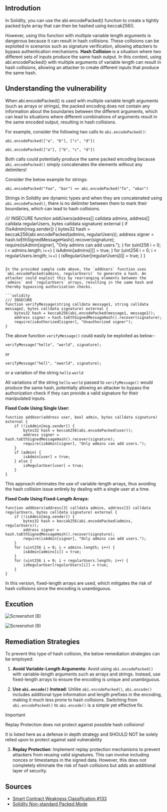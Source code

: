 ## Introdution
 
In Solidity, you can use the abi.encodePacked() function to create a tightly packed byte array that can then be hashed using keccak256().

However, using this function with multiple variable length arguments is dangerous because it can result in hash collisions. These collisions can be exploited in scenarios such as signature verification, allowing attackers to bypass authentication mechanisms.
**Hash Collision** is a situation where two different sets of inputs produce the same hash output. In this context, using abi.encodePacked() with multiple arguments of variable length can result in hash collisions, allowing an attacker to create different inputs that produce the same hash.

## Understanding the vulnerability

When abi.encodePacked() is used with multiple variable length arguments (such as arrays or strings), the packed encoding does not contain any information about the boundaries between the different arguments, which can lead to situations where different combinations of arguments result in the same encoded output, resulting in hash collisions.

For example, consider the following two calls to `abi.encodePacked()`:

```solidity
abi.encodePacked(["a", "b"], ["c", "d"])
```

```solidity
abi.encodePacked(["a"], ["b", "c", "d"])
```

Both calls could potentially produce the same packed encoding because `abi.encodePacked()` simply concatenates the elements without any delimiters!

Consider the below example for strings:

```solidity
abi.encodePacked("foo", "bar") == abi.encodePacked("fo", "obar")
```

Strings in Solidity are dynamic types and when they are concatenated using `abi.encodePacked()`, there is no delimiter between them to mark their boundaries, which can lead to hash collisions.


/// INSECURE
function addUsers(address[] calldata admins, address[] calldata regularUsers, bytes calldata signature) external {
    if (!isAdmin[msg.sender]) {
        bytes32 hash = keccak256(abi.encodePacked(admins, regularUsers));
        address signer = hash.toEthSignedMessageHash().recover(signature);
        require(isAdmin[signer], "Only admins can add users.");
    }
    for (uint256 i = 0; i < admins.length; i++) {
        isAdmin[admins[i]] = true;
    }
    for (uint256 i = 0; i < regularUsers.length; i++) {
        isRegularUser[regularUsers[i]] = true;
    }
}
```

In the provided sample code above, the `addUsers` function uses `abi.encodePacked(admins, regularUsers)` to generate a hash. An attacker could exploit this by rearranging elements between the `admins` and `regularUsers` arrays, resulting in the same hash and thereby bypassing authorization checks.

```solidity
/// INSECURE
function verifyMessage(string calldata message1, string calldata message2, bytes calldata signature) external {
    bytes32 hash = keccak256(abi.encodePacked(message1, message2));
    address signer = hash.toEthSignedMessageHash().recover(signature);
    require(isAuthorized[signer], "Unauthorized signer");
}
```

The above function `verifyMessage()` could easily be exploited as below:-

```solidity
verifyMessage("hello", "world", signature);
```
or

```solidity
verifyMessage("hell", "oworld", signature);
```

or a variation of the string `hello` `world`

All variations of the string `hello` `world` passed to `verifyMessage()` would produce the same hash, potentially allowing an attacker to bypass the authorization check if they can provide a valid signature for their manipulated inputs.

**Fixed Code Using Single User:**

```solidity
function addUser(address user, bool admin, bytes calldata signature) external {
    if (!isAdmin[msg.sender]) {
        bytes32 hash = keccak256(abi.encodePacked(user));
        address signer = hash.toEthSignedMessageHash().recover(signature);
        require(isAdmin[signer], "Only admins can add users.");
    }
    if (admin) {
        isAdmin[user] = true;
    } else {
        isRegularUser[user] = true;
    }
}
```

This approach eliminates the use of variable-length arrays, thus avoiding the hash collision issue entirely by dealing with a single user at a time.

**Fixed Code Using Fixed-Length Arrays:**

```solidity
function addUsers(address[3] calldata admins, address[3] calldata regularUsers, bytes calldata signature) external {
    if (!isAdmin[msg.sender]) {
        bytes32 hash = keccak256(abi.encodePacked(admins, regularUsers));
        address signer = hash.toEthSignedMessageHash().recover(signature);
        require(isAdmin[signer], "Only admins can add users.");
    }
    for (uint256 i = 0; i < admins.length; i++) {
        isAdmin[admins[i]] = true;
    }
    for (uint256 i = 0; i < regularUsers.length; i++) {
        isRegularUser[regularUsers[i]] = true;
    }
}
```

In this version, fixed-length arrays are used, which mitigates the risk of hash collisions since the encoding is unambiguous.

## Excution 

![Screenshot (8)](https://github.com/user-attachments/assets/0bcf18cc-d518-40ba-b1d2-5c5ac7750866)


![Screenshot (9)](https://github.com/user-attachments/assets/ecc8aa06-d299-4205-a15b-7d52dee15c2d)





## Remediation Strategies

To prevent this type of hash collision, the below remediation strategies can be employed:

1. **Avoid Variable-Length Arguments**: Avoid using `abi.encodePacked()` with variable-length arguments such as arrays and strings. Instead, use fixed-length arrays to ensure the encoding is unique and unambiguous.

2. **Use `abi.encode()` Instead**: Unlike `abi.encodePacked()`, `abi.encode()` includes additional type information and length prefixes in the encoding, making it much less prone to hash collisions. Switching from `abi.encodePacked()` to `abi.encode()` is a simple yet effective fix.
   
> [!IMPORTANT]
> Replay Protection does not protect against possible hash collisions!
> 
> It is listed here as a defense in depth strategy and SHOULD NOT be solely relied upon to protect against said vulnerability

3. **Replay Protection**: Implement replay protection mechanisms to prevent attackers from reusing valid signatures. This can involve including nonces or timestamps in the signed data. However, this does not completely eliminate the risk of hash collisions but adds an additional layer of security.


## Sources
- [Smart Contract Weakness Classification #133](https://swcregistry.io/docs/SWC-133/)
- [Solidity Non-standard Packed Mode](https://docs.soliditylang.org/en/latest/abi-spec.html#non-standard-packed-mode)

